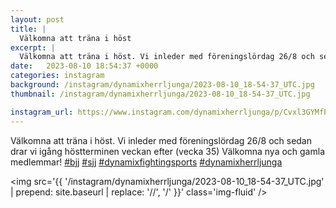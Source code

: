 ```yaml
---
layout: post
title: |
  Välkomna att träna i höst
excerpt: |
  Välkomna att träna i höst. Vi inleder med föreningslördag 26/8 och sedan drar vi igång höstterminen veckan efter (vecka 35) Välkomna nya och gamla medlemmar!    
date:   2023-08-10 18:54:37 +0000
categories: instagram
background: /instagram/dynamixherrljunga/2023-08-10_18-54-37_UTC.jpg
thumbnail: /instagram/dynamixherrljunga/2023-08-10_18-54-37_UTC.jpg

instagram_url: https://www.instagram.com/dynamixherrljunga/p/Cvxl3GYMfPS
---
```

Välkomna att träna i höst. Vi inleder med föreningslördag 26/8 och sedan drar vi igång höstterminen veckan efter (vecka 35) Välkomna nya och gamla medlemmar! [#bjj](https://www.instagram.com/explore/tags/bjj/) [#sjj](https://www.instagram.com/explore/tags/sjj/) [#dynamixfightingsports](https://www.instagram.com/explore/tags/dynamixfightingsports/) [#dynamixherrljunga](https://www.instagram.com/explore/tags/dynamixherrljunga/)



<img src='{{ '/instagram/dynamixherrljunga/2023-08-10_18-54-37_UTC.jpg' | prepend: site.baseurl | replace: '//', '/' }}' class='img-fluid' />
